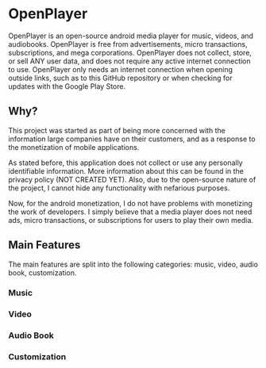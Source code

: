 # OpenPlayer

OpenPlayer is an open-source android media player for music, videos, and audiobooks. OpenPlayer is free from advertisements, micro transactions, subscriptions, and mega corporations. OpenPlayer does not collect, store, or sell ANY user data, and does not require any active internet connection to use. OpenPlayer only needs an internet connection when opening outside links, such as to this GitHub repository or when checking for updates with the Google Play Store.


## Why?

This project was started as part of being more concerned with the information large companies have on their customers, and as a response to the monetization of mobile applications.

As stated before, this application does not collect or use any personally identifiable information. More information about this can be found in the privacy policy (NOT CREATED YET). Also, due to the open-source nature of the project, I cannot hide any functionality with nefarious purposes. 

Now, for the android monetization, I do not have problems with monetizing the work of developers. I simply believe that a media player does not need ads, micro transactions, or subscriptions for users to play their own media.


## Main Features

The main features are split into the following categories: music, video, audio book, customization.

### Music


### Video


### Audio Book


### Customization
